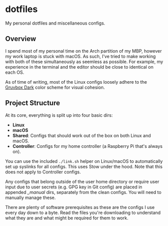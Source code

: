 # dotfiles

My personal dotfiles and miscellaneous configs.

## Overview

I spend most of my personal time on the Arch partition of my MBP, however my work laptop is stuck with macOS. As such, I've tried to make working with both of these simultaneously as seemless as possible. For example, my experience in the terminal and the editor should be close to identical on each OS.

As of time of writing, most of the Linux configs loosely adhere to the [Gruvbox Dark](https://github.com/morhetz/gruvbox) color scheme for visual cohesion.

## Project Structure

At its core, everything is split up into four basic dirs:

- **Linux**
- **macOS**
- **Shared**: Configs that should work out of the box on both Linux and macOS.
- **Controller**: Configs for my home controller (a Raspberry Pi that's always on).

You can use the included `./link.sh` helper on Linux/macOS to automatically set up syslinks for all configs. This uses Stow under the hood. Note that this does not apply to Controller configs.

Any configs that belong outside of the user home directory or require user input due to user secrets (e.g. GPG key in Git config) are placed in appended *_manual* dirs, separately from the clean configs. You will need to manually manage these.

There are plenty of software prerequisites as these are the configs I use every day down to a byte. Read the files you're downloading to understand what they are and what might be required for them to work.

